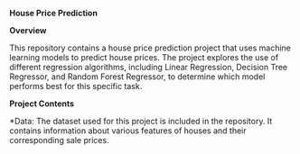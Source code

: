 **House Price Prediction**

**Overview**

This repository contains a house price prediction project that uses machine learning models to predict house prices. The project explores the use of different regression algorithms, including Linear Regression, Decision Tree Regressor, and Random Forest Regressor, to determine which model performs best for this specific task.

**Project Contents**

*Data: The dataset used for this project is included in the repository. It contains information about various features of houses and their corresponding sale prices.
